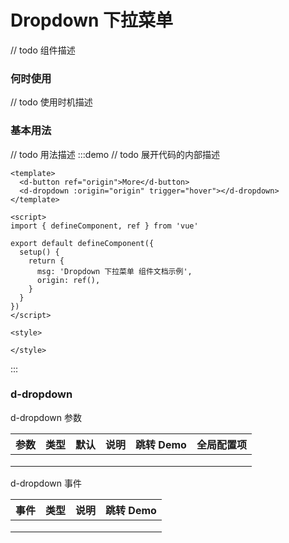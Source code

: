 # Dropdown 下拉菜单

// todo 组件描述

### 何时使用

// todo 使用时机描述


### 基本用法
// todo 用法描述
:::demo // todo 展开代码的内部描述

```vue
<template>
  <d-button ref="origin">More</d-button>
  <d-dropdown :origin="origin" trigger="hover"></d-dropdown>
</template>

<script>
import { defineComponent, ref } from 'vue'

export default defineComponent({
  setup() {
    return {
      msg: 'Dropdown 下拉菜单 组件文档示例',
      origin: ref(),
    }
  }
})
</script>

<style>

</style>
```

:::

### d-dropdown

d-dropdown 参数

| 参数 | 类型 | 默认 | 说明 | 跳转 Demo | 全局配置项 |
| ---- | ---- | ---- | ---- | --------- | ---------- |
|      |      |      |      |           |            |
|      |      |      |      |           |            |
|      |      |      |      |           |            |

d-dropdown 事件

| 事件 | 类型 | 说明 | 跳转 Demo |
| ---- | ---- | ---- | --------- |
|      |      |      |           |
|      |      |      |           |
|      |      |      |           |

